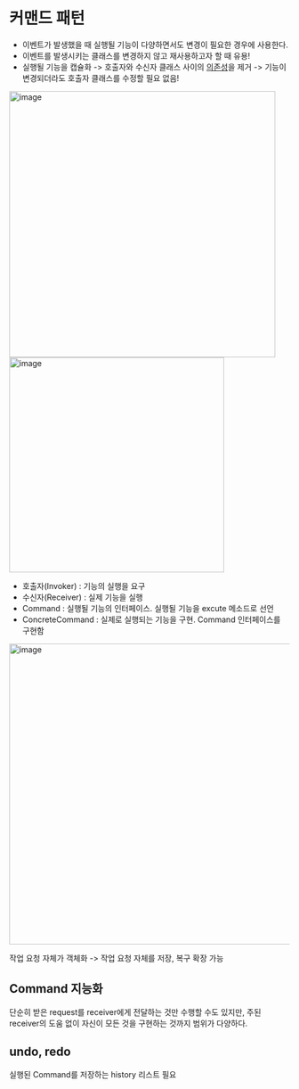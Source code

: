 # 커맨드 패턴

- 이벤트가 발생했을 때 실행될 기능이 다양하면서도 변경이 필요한 경우에 사용한다.
- 이벤트를 발생시키는 클래스를 변경하지 않고 재사용하고자 할 때 유용!
- 실행될 기능을 캡슐화 -> 호출자와 수신자 클래스 사이의 [의존성](Dependency.md)을 제거
	-> 기능이 변경되더라도 호출자 클래스를 수정할 필요 없음!

<img width="478" alt="image" src="https://user-images.githubusercontent.com/57888020/169934799-01ea0f02-2502-454c-adac-1a7d92149a19.png">

<img width="386" alt="image" src="https://user-images.githubusercontent.com/57888020/169935289-78789781-30c4-46a7-8afe-2aaf474c93d2.png">

- 호출자(Invoker) : 기능의 실행을 요구
- 수신자(Receiver) : 실제 기능을 실행
- Command : 실행될 기능의 인터페이스. 실행될 기능을 excute 메소드로 선언
- ConcreteCommand : 실제로 실행되는 기능을 구현. Command 인터페이스를 구현함

<img width="540" alt="image" src="https://user-images.githubusercontent.com/57888020/169935578-3d21615d-3816-482e-b1a0-6efaa6b7fa74.png">

작업 요청 자체가 객체화 -> 작업 요청 자체를 저장, 복구 확장 가능

## Command 지능화
단순히 받은 request를 receiver에게 전달하는 것만 수행할 수도 있지만,
주된 receiver의 도움 없이 자신이 모든 것을 구현하는 것까지 범위가 다양하다.

## undo, redo
실행된 Command를 저장하는 history 리스트 필요

